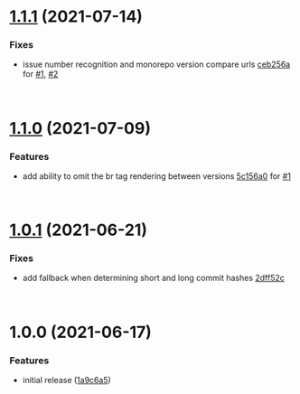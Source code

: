 # [1.1.1](https://github.com/JSanchezIO/conventional-changelog-ghostwriter/compare/v1.1.0...v1.1.1) (2021-07-14)


### Fixes

- issue number recognition and monorepo version compare urls
 [ceb256a](https://github.com/JSanchezIO/conventional-changelog-ghostwriter/commit/ceb256adcf2c81f2a0c8993cc5d0fd5210060a89)
for [#1](https://github.com/JSanchezIO/conventional-changelog-ghostwriter/issues/1), 
 [#2](https://github.com/JSanchezIO/conventional-changelog-ghostwriter/issues/2)



<br />

# [1.1.0](https://github.com/JSanchezIO/conventional-changelog-ghostwriter/compare/v1.0.1...v1.1.0) (2021-07-09)


### Features

- add ability to omit the br tag rendering between versions
 [5c156a0](https://github.com/JSanchezIO/conventional-changelog-ghostwriter/commit/5c156a0dfa01765e0677640870127fca0bf101c3)
for [#1](https://github.com/JSanchezIO/conventional-changelog-ghostwriter/issues/1)



<br />

# [1.0.1](https://github.com/JSanchezIO/conventional-changelog-ghostwriter/compare/v1.0.0...v1.0.1) (2021-06-21)


### Fixes

- add fallback when determining short and long commit hashes
 [2dff52c](https://github.com/JSanchezIO/conventional-changelog-ghostwriter/commit/2dff52cc25cb46fc496b3659ab70bd79312b6725)



<br />

# 1.0.0 (2021-06-17)


### Features

* initial release ([1a9c6a5](https://github.com/JSanchezIO/conventional-changelog-ghostwriter/commit/1a9c6a55a9afac152ad368a40d89334c95f3e10e))
